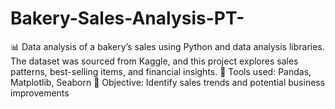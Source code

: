 # Bakery-Sales-Analysis-PT-
📊 Data analysis of a bakery’s sales using Python and data analysis libraries. The dataset was sourced from Kaggle, and this project explores sales patterns, best-selling items, and financial insights.  🔹 Tools used: Pandas, Matplotlib, Seaborn 🔹 Objective: Identify sales trends and potential business improvements
